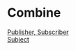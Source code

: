 # Combine

[Publisher, Subscriber](https://develop-ssooo.tistory.com/89)    
[Subject](https://develop-ssooo.tistory.com/90)
